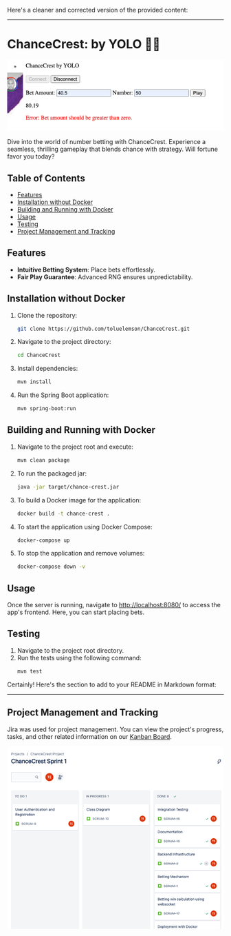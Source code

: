 Here's a cleaner and corrected version of the provided content:

---

# ChanceCrest: by YOLO 🌊🎲

![img.png](chance-crest.png)

Dive into the world of number betting with ChanceCrest. Experience a seamless, thrilling gameplay that blends chance with strategy. Will fortune favor you today?

## Table of Contents

- [Features](#features)
- [Installation without Docker](#installation-without-docker)
- [Building and Running with Docker](#building-and-running-with-docker)
- [Usage](#usage)
- [Testing](#testing)
- [Project Management and Tracking](#project-management-and-tracking)

## Features

- **Intuitive Betting System**: Place bets effortlessly.
- **Fair Play Guarantee**: Advanced RNG ensures unpredictability.

## Installation without Docker

1. Clone the repository:
   ```bash
   git clone https://github.com/toluelemson/ChanceCrest.git
   ```

2. Navigate to the project directory:
   ```bash
   cd ChanceCrest
   ```

3. Install dependencies:
   ```bash
   mvn install
   ```

4. Run the Spring Boot application:
   ```bash
   mvn spring-boot:run
   ```

## Building and Running with Docker

1. Navigate to the project root and execute:
   ```bash
   mvn clean package
   ```

2. To run the packaged jar:
   ```bash
   java -jar target/chance-crest.jar
   ```

3. To build a Docker image for the application:
   ```bash
   docker build -t chance-crest .
   ```

4. To start the application using Docker Compose:
   ```bash
   docker-compose up
   ```

5. To stop the application and remove volumes:
   ```bash
   docker-compose down -v
   ```

## Usage

Once the server is running, navigate to [http://localhost:8080/](http://localhost:8080/) to access the app's frontend. Here, you can start placing bets.

## Testing

1. Navigate to the project root directory.
2. Run the tests using the following command:
   ```bash
   mvn test
   ```

Certainly! Here's the section to add to your README in Markdown format:

---

## Project Management and Tracking

Jira was used for project management. You can view the project's progress, tasks, and other related information on our [Kanban Board](https://id.atlassian.com/invite/p/jira-software?id=Z1hx25OeSSCMJW2S9FtwXQ).

![Kanban Board Screenshot](kanban-board.png)